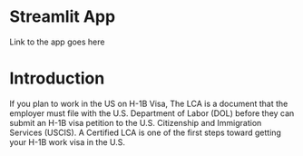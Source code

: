 # Streamlit App
 Link to the app goes here

# Introduction
If you plan to work in the US on H-1B Visa, The LCA is a document that the employer must file with the U.S. Department of Labor (DOL) before they can submit an H-1B visa petition to the U.S. Citizenship and Immigration Services (USCIS). A Certified LCA is one of the first steps toward getting your H-1B work visa in the U.S.
